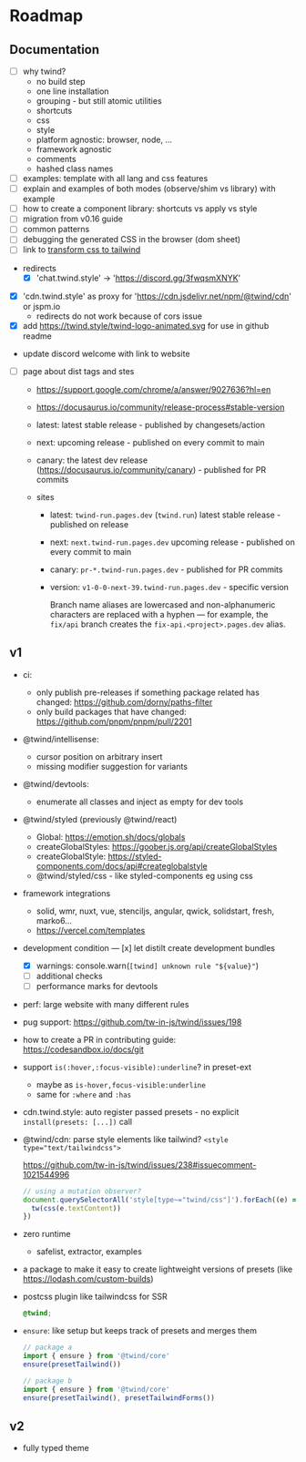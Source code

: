 # Roadmap

## Documentation

- [ ] why twind?
  - no build step
  - one line installation
  - grouping - but still atomic utilities
  - shortcuts
  - css
  - style
  - platform agnostic: browser, node, …
  - framework agnostic
  - comments
  - hashed class names
- [ ] examples: template with all lang and css features
- [ ] explain and examples of both modes (observe/shim vs library) with example
- [ ] how to create a component library: shortcuts vs apply vs style
- [ ] migration from v0.16 guide
- [ ] common patterns
- [ ] debugging the generated CSS in the browser (dom sheet)
- [ ] link to [transform css to tailwind](https://tailwind-converter.netlify.app/)
- redirects
  - [x] 'chat.twind.style' -> 'https://discord.gg/3fwqsmXNYK'
- [x] 'cdn.twind.style' as proxy for 'https://cdn.jsdelivr.net/npm/@twind/cdn' or jspm.io
  - redirects do not work because of cors issue
- [x] add https://twind.style/twind-logo-animated.svg for use in github readme
- update discord welcome with link to website
- [ ] page about dist tags and stes

  - https://support.google.com/chrome/a/answer/9027636?hl=en
  - https://docusaurus.io/community/release-process#stable-version
  - latest: latest stable release - published by changesets/action
  - next: upcoming release - published on every commit to main
  - canary: the latest dev release (https://docusaurus.io/community/canary) - published for PR commits

  - sites

    - latest: `twind-run.pages.dev` (`twind.run`) latest stable release - published on release
    - next: `next.twind-run.pages.dev` upcoming release - published on every commit to main
    - canary: `pr-*.twind-run.pages.dev` - published for PR commits
    - version: `v1-0-0-next-39.twind-run.pages.dev` - specific version

      Branch name aliases are lowercased and non-alphanumeric characters are replaced with a hyphen — for example, the `fix/api` branch creates the `fix-api.<project>.pages.dev` alias.

## v1

- ci:

  - only publish pre-releases if something package related has changed: https://github.com/dorny/paths-filter
  - only build packages that have changed: https://github.com/pnpm/pnpm/pull/2201

- @twind/intellisense:

  - cursor position on arbitrary insert
  - missing modifier suggestion for variants

- @twind/devtools:
  - enumerate all classes and inject as empty for dev tools
- @twind/styled (previously @twind/react)
  - Global: https://emotion.sh/docs/globals
  - createGlobalStyles: https://goober.js.org/api/createGlobalStyles
  - createGlobalStyle: https://styled-components.com/docs/api#createglobalstyle
  - @twind/styled/css - like styled-components eg using css
- framework integrations
  - solid, wmr, nuxt, vue, stenciljs, angular, qwick, solidstart, fresh, marko6...
  - https://vercel.com/templates
- development condition
  — [x] let distilt create development bundles
  - [x] warnings: console.warn(`[twind] unknown rule "${value}"`)
  - [ ] additional checks
  - [ ] performance marks for devtools
- perf: large website with many different rules
- pug support: https://github.com/tw-in-js/twind/issues/198
- how to create a PR in contributing guide: https://codesandbox.io/docs/git
- support `is(:hover,:focus-visible):underline`? in preset-ext
  - maybe as `is-hover,focus-visible:underline`
  - same for `:where` and `:has`
- cdn.twind.style: auto register passed presets - no explicit `install(presets: [...])` call
- @twind/cdn: parse style elements like tailwind? `<style type="text/tailwindcss">`

  https://github.com/tw-in-js/twind/issues/238#issuecomment-1021544996

  ```js
  // using a mutation observer?
  document.querySelectorAll('style[type~="twind/css"]').forEach((e) => {
    tw(css(e.textContent))
  })
  ```

- zero runtime
  - safelist, extractor, examples
- a package to make it easy to create lightweight versions of presets (like https://lodash.com/custom-builds)
- postcss plugin like tailwindcss for SSR

  ```css
  @twind;
  ```

- `ensure`: like setup but keeps track of presets and merges them

  ```js
  // package a
  import { ensure } from '@twind/core'
  ensure(presetTailwind())

  // package b
  import { ensure } from '@twind/core'
  ensure(presetTailwind(), presetTailwindForms())
  ```

## v2

- fully typed theme
